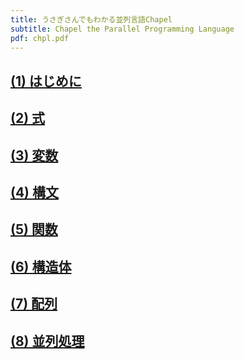 ```yaml
---
title: うさぎさんでもわかる並列言語Chapel
subtitle: Chapel the Parallel Programming Language
pdf: chpl.pdf
---
```

## [(1) はじめに](https://zenn.dev/nextzlog/articles/chpl-chapter1)
## [(2) 式](https://zenn.dev/nextzlog/articles/chpl-chapter2)
## [(3) 変数](https://zenn.dev/nextzlog/articles/chpl-chapter3)
## [(4) 構文](https://zenn.dev/nextzlog/articles/chpl-chapter4)
## [(5) 関数](https://zenn.dev/nextzlog/articles/chpl-chapter5)
## [(6) 構造体](https://zenn.dev/nextzlog/articles/chpl-chapter6)
## [(7) 配列](https://zenn.dev/nextzlog/articles/chpl-chapter7)
## [(8) 並列処理](https://zenn.dev/nextzlog/articles/chpl-chapter8)
